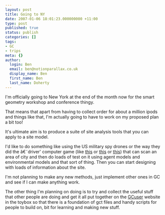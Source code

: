 ```yaml
---
layout: post
title: Going to NY
date: 2007-01-06 18:01:23.000000000 +11:00
type: post
published: true
status: publish
categories: []
tags:
- GC
- trips
meta: {}
author:
  login: Ben
  email: ben@notionparallax.co.uk
  display_name: Ben
  first_name: Ben
  last_name: Doherty
---
```

<p class="MsoNormal">I'm officially going to New York at the end of the month now for the smart geometry workshop and conference thingy.</p>
<p class="MsoNormal">That means that apart from having to collect order for about a million ipods and things like that, I'm actually going to have to work on my proposed plan a bit too!</p>
<p class="MsoNormal">It's ultimate aim is to produce a suite of site analysis tools that you can apply to a site model.</p>
<p class="MsoNormal">I'd like to do something like using the US military spy drones   or the way they did the â€˜driver' computer game (like  <a title="funny wings" target="_blank" href="http://www.newscientist.com/article.ns?id=dn7903">this</a> or  <a target="_blank" href="http://www.newscientisttech.com/article/dn9328">this</a> or  <a target="_blank" href="http://digitalurban.blogspot.com/2006/03/microsoft-live-local-technology.html">this</a>) that can scan an area of city and then do loads of test on it using agent models and environmental models and that sort of thing. Then you can start designing with loads of information about the site.</p>
<p class="MsoNormal">I'm not planning to make any new methods, just implement other ones in GC and see if I can make anything work.</p>
<p class="MsoNormal">The other thing I'm planning on doing is to try and collect the useful stuff that other people are doing and get it all put together on the <a href="http://www.gcuser.com/">GCuser</a> website in the toybox so that there is a foundation of gct files and handy scripts for people to build on, bit for learning and making new stuff.</p>
